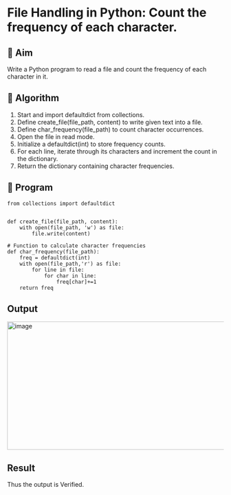 # File Handling in Python: Count the frequency of each character.

## 🎯 Aim
Write a Python program to read a file and count the frequency of each character in it.

## 🧠 Algorithm
1. Start and import defaultdict from collections.
2. Define create_file(file_path, content) to write given text into a file.
3. Define char_frequency(file_path) to count character occurrences.
4. Open the file in read mode.
5. Initialize a defaultdict(int) to store frequency counts.
6. For each line, iterate through its characters and increment the count in the dictionary.
7. Return the dictionary containing character frequencies.

## 🧾 Program
~~~
from collections import defaultdict


def create_file(file_path, content):
    with open(file_path, 'w') as file:
        file.write(content)

# Function to calculate character frequencies
def char_frequency(file_path):
    freq = defaultdict(int)
    with open(file_path,'r') as file:
        for line in file:
            for char in line:
                freq[char]+=1
    return freq
~~~

## Output
<img width="1226" height="298" alt="image" src="https://github.com/user-attachments/assets/a5a9051e-1d3d-44f5-90a4-aa068a408919" />


## Result
Thus the output is Verified.
